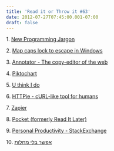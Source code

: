 ```yaml
---
title: 'Read it or Throw it #63'
date: 2012-07-27T07:45:00.001-07:00
draft: false
---
```


  

1. [New Programming Jargon](http://www.codinghorror.com/blog/2012/07/new-programming-jargon.html)

2. [Map caps lock to escape in Windows](http://vim.wikia.com/wiki/Map_caps_lock_to_escape_in_Windows)

3. [Annotator - The copy-editor of the web](http://okfnlabs.org/annotator/)

4. [Piktochart](http://piktochart.com/)

5. [U think I do](http://uthinkido.com/)

6. [HTTPie - cURL-like tool for humans](http://httpie.org/)

7. [Zapier](https://zapier.com/)

8. [Pocket (formerly Read It Later)](http://getpocket.com/) 

9. [Personal Productivity - StackExchange](http://productivity.stackexchange.com/)

10. [אפשר בלי מחלות](http://www.calcalist.co.il/local/articles/0,7340,L-3577532,00.html)